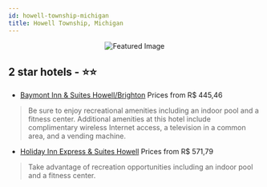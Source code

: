 ```yaml
---
id: howell-township-michigan
title: Howell Township, Michigan
---
```


<center><img src="https://i.travelapi.com/hotels/1000000/870000/868800/868715/9e324502_z.jpg" alt="Featured Image" /></center>


##  2 star hotels - ⭐️⭐️

-    [Baymont Inn & Suites Howell/Brighton](https://us.hurb.com/hotels/howell-township/baymont-inn-suites-howell-brighton-JNP-JP074204?cmp=18055) Prices from R$ 445,46
   > Be sure to enjoy recreational amenities including an indoor pool and a fitness center. Additional amenities at this hotel include complimentary wireless Internet access, a television in a common area, and a vending machine.
-    [Holiday Inn Express & Suites Howell](https://us.hurb.com/hotels/howell-township/holiday-inn-express-suites-howell-JNP-JP074205?cmp=18055) Prices from R$ 571,79
   > Take advantage of recreation opportunities including an indoor pool and a fitness center.
